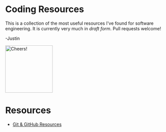 # Coding Resources

This is a collection of the most useful resources I've found for software engineering. It is currently very much in *draft form*. Pull requests welcome!

-Justin

<img src="https://render.bitstrips.com/v2/cpanel/10134284-116763808_42-s1-v1.png?transparent=1&palette=1" height=150 width=150 alt="Cheers!" />

# Resources

- [Git & GitHub Resources](GIT.md)
